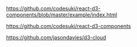 https://github.com/codesuki/react-d3-components/blob/master/example/index.html

https://github.com/codesuki/react-d3-components

https://github.com/jasondavies/d3-cloud